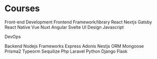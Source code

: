 # Courses

Front-end Development
Frontend Framework/library
React
Nextjs
Gatsby
React Native
Vue
Nuxt
Angular
Svelte
UI Design
Javascript


DevOps


Backend
Nodejs
Frameworks
Express
Adonis
Nestjs
ORM
Mongoose
Prisma2
Typeorm
Sequilize
Php
Laravel
Python
Django
Flask
